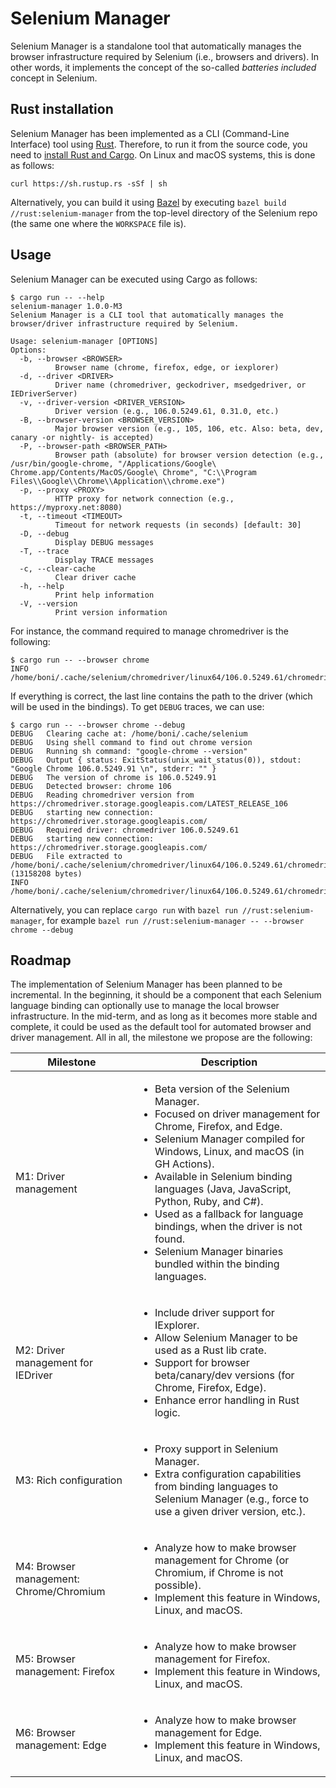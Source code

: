 # Selenium Manager

Selenium Manager is a standalone tool that automatically manages the browser infrastructure required by Selenium (i.e., browsers and drivers). In other words, it implements the concept of the so-called _batteries included_ concept in Selenium.

## Rust installation
Selenium Manager has been implemented as a CLI (Command-Line Interface) tool using [Rust](https://www.rust-lang.org/). Therefore, to run it from the source code, you need to [install Rust and Cargo](https://doc.rust-lang.org/cargo/getting-started/installation.html). On Linux and macOS systems, this is done as follows:

```
curl https://sh.rustup.rs -sSf | sh
```

Alternatively, you can build it using [Bazel](https://bazel.build) by executing `bazel build //rust:selenium-manager` from the top-level directory of the Selenium repo (the same one where the `WORKSPACE` file is).

## Usage
Selenium Manager can be executed using Cargo as follows:

```
$ cargo run -- --help
selenium-manager 1.0.0-M3
Selenium Manager is a CLI tool that automatically manages the browser/driver infrastructure required by Selenium.

Usage: selenium-manager [OPTIONS]
Options:
  -b, --browser <BROWSER>
          Browser name (chrome, firefox, edge, or iexplorer)
  -d, --driver <DRIVER>
          Driver name (chromedriver, geckodriver, msedgedriver, or IEDriverServer)
  -v, --driver-version <DRIVER_VERSION>
          Driver version (e.g., 106.0.5249.61, 0.31.0, etc.)
  -B, --browser-version <BROWSER_VERSION>
          Major browser version (e.g., 105, 106, etc. Also: beta, dev, canary -or nightly- is accepted)
  -P, --browser-path <BROWSER_PATH>
          Browser path (absolute) for browser version detection (e.g., /usr/bin/google-chrome, "/Applications/Google\ Chrome.app/Contents/MacOS/Google\ Chrome", "C:\\Program Files\\Google\\Chrome\\Application\\chrome.exe")
  -p, --proxy <PROXY>
          HTTP proxy for network connection (e.g., https://myproxy.net:8080)
  -t, --timeout <TIMEOUT>
          Timeout for network requests (in seconds) [default: 30]
  -D, --debug
          Display DEBUG messages
  -T, --trace
          Display TRACE messages
  -c, --clear-cache
          Clear driver cache
  -h, --help
          Print help information
  -V, --version
          Print version information
```

For instance, the command required to manage chromedriver is the following:

```
$ cargo run -- --browser chrome
INFO	/home/boni/.cache/selenium/chromedriver/linux64/106.0.5249.61/chromedriver
```
If everything is correct, the last line contains the path to the driver (which will be used in the bindings). To get `DEBUG` traces, we can use:

```
$ cargo run -- --browser chrome --debug
DEBUG	Clearing cache at: /home/boni/.cache/selenium
DEBUG	Using shell command to find out chrome version
DEBUG	Running sh command: "google-chrome --version"
DEBUG	Output { status: ExitStatus(unix_wait_status(0)), stdout: "Google Chrome 106.0.5249.91 \n", stderr: "" }
DEBUG	The version of chrome is 106.0.5249.91
DEBUG	Detected browser: chrome 106
DEBUG	Reading chromedriver version from https://chromedriver.storage.googleapis.com/LATEST_RELEASE_106
DEBUG	starting new connection: https://chromedriver.storage.googleapis.com/
DEBUG	Required driver: chromedriver 106.0.5249.61
DEBUG	starting new connection: https://chromedriver.storage.googleapis.com/
DEBUG	File extracted to /home/boni/.cache/selenium/chromedriver/linux64/106.0.5249.61/chromedriver (13158208 bytes)
INFO	/home/boni/.cache/selenium/chromedriver/linux64/106.0.5249.61/chromedriver
```

Alternatively, you can replace `cargo run` with `bazel run //rust:selenium-manager`, for example `bazel run //rust:selenium-manager -- --browser chrome --debug`

## Roadmap
The implementation of Selenium Manager has been planned to be incremental. In the beginning, it should be a component that each Selenium language binding can optionally use to manage the local browser infrastructure. In the mid-term, and as long as it becomes more stable and complete, it could be used as the default tool for automated browser and driver management. All in all, the milestone we propose are the following:

| **Milestone**                           | **Description**                                                                                                                                                                                                                                                                                                                                                                                                                                                     |
|-----------------------------------------|---------------------------------------------------------------------------------------------------------------------------------------------------------------------------------------------------------------------------------------------------------------------------------------------------------------------------------------------------------------------------------------------------------------------------------------------------------------------|
| M1: Driver management                   | <ul><li>Beta version of the Selenium Manager.</li> <li>Focused on driver management for Chrome, Firefox, and Edge.</li> <li>Selenium Manager compiled for Windows, Linux, and macOS (in GH Actions).</li> <li>Available in Selenium binding languages (Java, JavaScript, Python, Ruby, and C#).</li> <li>Used as a fallback for language bindings, when the driver is not found.</li> <li>Selenium Manager binaries bundled within the binding languages.</li></ul> |
| M2: Driver management for IEDriver      | <ul><li>Include driver support for IExplorer.</li> <li>Allow Selenium Manager to be used as a Rust lib crate.</li> <li>Support for browser beta/canary/dev versions (for Chrome, Firefox, Edge).</li> <li>Enhance error handling in Rust logic.</li> </ul>                                                                                                                                                                                                          |
| M3: Rich configuration                  | <ul><li>Proxy support in Selenium Manager.</li> <li>Extra configuration capabilities from binding languages to Selenium Manager (e.g., force to use a given driver version, etc.).</li></ul>                                                                                                                                                                                                                                                                        |
| M4: Browser management: Chrome/Chromium | <ul><li>Analyze how to make browser management for Chrome (or Chromium, if Chrome is not possible).</li> <li>Implement this feature in Windows, Linux, and macOS.</li></ul>                                                                                                                                                                                                                                                                                         |
| M5: Browser management: Firefox         | <ul><li>Analyze how to make browser management for Firefox.</li> <li>Implement this feature in Windows, Linux, and macOS.</li></ul>                                                                                                                                                                                                                                                                                                                                 |
| M6: Browser management: Edge            | <ul><li>Analyze how to make browser management for Edge.</li> <li>Implement this feature in Windows, Linux, and macOS.</li></ul>                                                                                                                                                                                                                                                                                                                                    |
